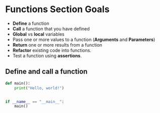# Functions Section Goals
- **Define** a function
- **Call** a function that you have defined
- **Global** vs **local** variables
- Pass one or more values to a function (**Arguments** and **Parameters**)
- **Return** one or more results from a function
- **Refactor** existing code into functions.
- Test a function using **assertions**.

## Define and call a function
```python
def main():
    print("Hello, world!")


if __name__ == "__main__":
    main()
```
